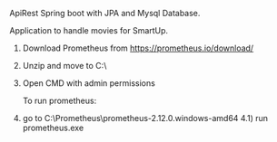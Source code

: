 ApiRest Spring boot with JPA and Mysql Database.

Application to handle movies for SmartUp.

1) Download Prometheus from https://prometheus.io/download/
2) Unzip and move to C:\
3) Open CMD with admin permissions

	To run prometheus:
4) go to C:\Prometheus\prometheus-2.12.0.windows-amd64
4.1) run prometheus.exe